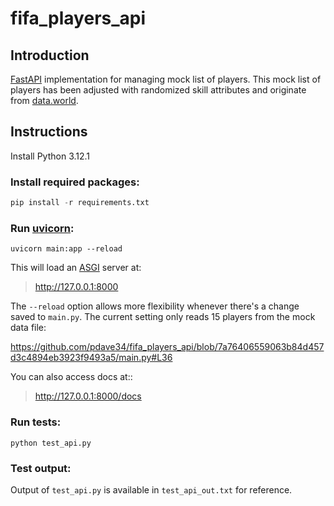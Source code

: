 # fifa_players_api

## Introduction

[FastAPI](https://fastapi.tiangolo.com/) implementation for managing mock list of players. This mock list of players has been adjusted with randomized skill attributes and originate from [data.world](https://data.world/raghav333/fifa-players).

## Instructions

Install Python 3.12.1

### Install required packages:

```python
pip install -r requirements.txt
```

### Run [uvicorn](https://www.uvicorn.org/):

```console
uvicorn main:app --reload
```

This will load an [ASGI](https://asgi.readthedocs.io/en/latest/) server at:

> http://127.0.0.1:8000

The `--reload` option allows more flexibility whenever there's a change saved to `main.py`. The current setting only reads 15 players from the mock data file:

https://github.com/pdave34/fifa_players_api/blob/7a76406559063b84d457d3c4894eb3923f9493a5/main.py#L36

You can also access docs at::

> http://127.0.0.1:8000/docs

### Run tests:

```console
python test_api.py
```

### Test output:

Output of `test_api.py` is available in `test_api_out.txt` for reference.
